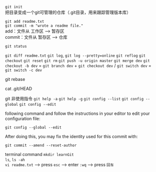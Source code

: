 ``git init``  
把目录变成一个git可管理的仓库（.git目录，用来跟踪管理版本库）
<br>

``git add readme.txt``  
``git commit -m "wrote a readme file."``  
add：文件从 工作区 --> 暂存区  
commit：文件从 暂存区 --> 仓库
<br>

``git status``


``git diff readme.txt``
``git log``, ``git log --pretty=online``
``git reflog``
``git checkout``
``git reset``
``git rm``
``git push -u origin master``
``git merge dev``
``git checkout -b dev`` 
= ``git branch dev`` + ``git checkout dev`` / ``git switch dev``
= ``git switch -c dev``


git rebase

cat .git/HEAD

git 非使用指令
``git help -a``
``git help -g``
``git config --list``
``git config --global``
``git config --edit``



following command and follow the instructions in your editor to edit
your configuration file:

    git config --global --edit

After doing this, you may fix the identity used for this commit with:

    git commit --amend --reset-author




terminal command
``mkdir learnGit``  
``ls``, ``ls -ah``  
``vi readme.txt`` --> press ``esc`` --> enter ``:wq`` --> press ``回车``
